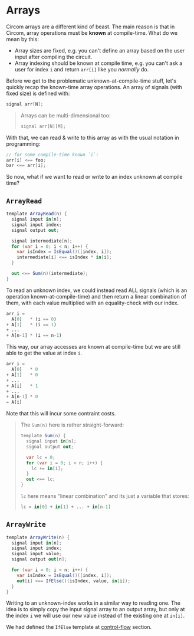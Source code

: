 # Arrays

Circom arrays are a different kind of beast. The main reason is that in Circom, array operations must be **known** at compile-time. What do we mean by this:

- Array sizes are fixed, e.g. you can't define an array based on the user input after compiling the circuit.
- Array indexing should be known at compile time, e.g. you can't ask a user for index `i` and return `arr[i]` like you _normally_ do.

Before we get to the problematic unknown-at-compile-time stuff, let's quickly recap the known-time array operations. An array of signals (with fixed size) is defined with:

```cs
signal arr[N];
```

> Arrays can be multi-dimensional too:
>
> ```cs
> signal arr[N][M];
> ```

With that, we can read & write to this array as with the usual notation in programming:

```cs
// for some compile-time known `i`:
arr[i] <== foo;
bar <== arr[i];
```

So now, what if we want to read or write to an index unknown at compile time?

## `ArrayRead`

```cs
template ArrayRead(n) {
  signal input in[n];
  signal input index;
  signal output out;

  signal intermediate[n];
  for (var i = 0; i < n; i++) {
    var isIndex = IsEqual()([index, i]);
    intermediate[i] <== isIndex * in[i];
  }

  out <== Sum(n)(intermediate);
}
```

To read an unknown index, we could instead read ALL signals (which is an operation known-at-compile-time) and then return a linear combination of them, with each value multiplied with an equality-check with our index.

```py
arr_i =
  A[0]   * (i == 0)
+ A[1]   * (i == 1)
+ ...
+ A[n-1] * (i == n-1)
```

This way, our array accesses are known at compile-time but we are still able to get the value at index `i`.

```py
arr_i =
  A[0]   * 0
+ A[1]   * 0
+ ...
+ A[i]   * 1
+ ...
+ A[n-1] * 0
= A[i]
```

Note that this will incur some contraint costs.

> The `Sum(n)` here is rather straight-forward:
>
> ```cs
> template Sum(n) {
>   signal input in[n];
>   signal output out;
>
>   var lc = 0;
>   for (var i = 0; i < n; i++) {
>     lc += in[i];
>   }
>   out <== lc;
> }
> ```
>
> `lc` here means "linear combination" and its just a variable that stores:
>
> ```py
> lc = in[0] + in[1] + ... + in[n-1]
> ```

## `ArrayWrite`

```cs
template ArrayWrite(n) {
  signal input in[n];
  signal input index;
  signal input value;
  signal output out[n];

  for (var i = 0; i < n; i++) {
    var isIndex = IsEqual()([index, i]);
    out[i] <== IfElse()(isIndex, value, in[i]);
  }
}
```

Writing to an unknown-index works in a similar way to reading one. The idea is to simply copy the input signal array to an output array, but only at the index `i` we will use our new value instead of the existing one at `in[i]`.

We had defined the `IfElse` template at [control-flow](../control-flow/) section.
